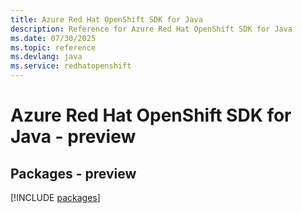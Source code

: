 ```yaml
---
title: Azure Red Hat OpenShift SDK for Java
description: Reference for Azure Red Hat OpenShift SDK for Java
ms.date: 07/30/2025
ms.topic: reference
ms.devlang: java
ms.service: redhatopenshift
---
```

# Azure Red Hat OpenShift SDK for Java - preview
## Packages - preview
[!INCLUDE [packages](red-hat-openshift-index.md)]